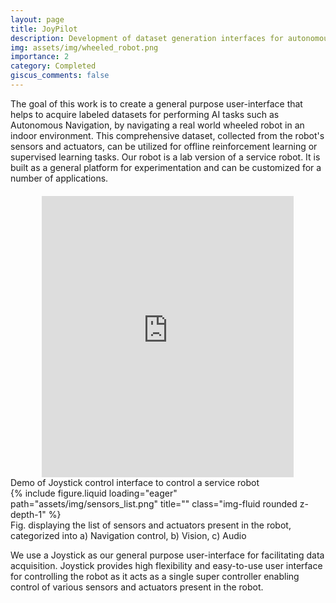 ```yaml
---
layout: page
title: JoyPilot
description: Development of dataset generation interfaces for autonomous navigation of wheeled robots
img: assets/img/wheeled_robot.png
importance: 2
category: Completed
giscus_comments: false
---
```

The goal of this work is to create a general purpose user-interface that helps to acquire labeled datasets for
performing AI tasks such as Autonomous Navigation, by navigating a real world wheeled robot in an
indoor environment. This comprehensive dataset, collected from the robot's sensors and actuators, can be utilized for offline reinforcement learning or supervised learning tasks. 
Our robot is a lab version of a service robot. It is built as a general platform for
experimentation and can be customized for a number of applications.

<div style="display: flex; justify-content: center; margin-top: 20px;">
    <iframe src="https://www.youtube.com/embed/l8ZkpbIXRls" style="width: 80%; height: 450px; max-width: 100%;" frameborder="0" allowfullscreen></iframe>
</div>
<div class="caption">
    Demo of Joystick control interface to control a service robot
</div>
<div class="row">
    <div class="col-sm mt-3 mt-md-0">
        {% include figure.liquid loading="eager" path="assets/img/sensors_list.png" title="" class="img-fluid rounded z-depth-1" %}
    </div>
</div>
<div class="caption">
    Fig. displaying the list of sensors and actuators present in the robot, categorized into a) Navigation control, b) Vision, c) Audio
</div>

We use a Joystick as our general purpose user-interface for facilitating data acquisition. Joystick provides 
high flexibility and easy-to-use user interface for controlling the robot as it acts as a single super controller enabling control of various sensors and
actuators present in the robot. 



